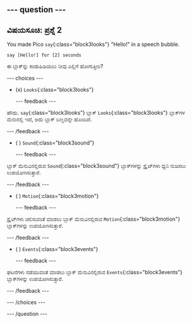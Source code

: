 
--- question ---
---
ವಿಷಯಸೂಚಿ: ಪ್ರಶ್ನೆ 2
---

You made Pico `say`{:class="block3looks"} "Hello!" in a speech bubble.

```blocks3
say [Hello!] for [2] seconds
```

ಈ ಬ್ಲಾಕ್‌ನ್ನು ಕಂಡುಹಿಡಿಯಲು ನೀವು ಎಲ್ಲಿಗೆ ಹೋಗುತ್ತೀರಿ?

--- choices ---

- (x) `Looks`{:class="block3looks"}

  --- feedback ---

ಹೌದು. `say`{:class="block3looks"} ಬ್ಲಾಕ್ `Looks`{:class="block3looks"} ಬ್ಲಾಕ್‌ಗಳ ಮೆನುನಲ್ಲಿ ಇದೆ, ಅದು ಬ್ಲಾಕ್‌ ಬಣ್ಣವನ್ನೇ ಹೊಂದಿದೆ.

  --- /feedback ---

- ( ) `Sound`{:class="block3sound"}

  --- feedback ---

ಬ್ಲಾಕ್‌ ಮೆನುವಿನಲ್ಲಿರುವ `Sound`{:class="block3sound"} ಬ್ಲಾಕ್‌ಗಳನ್ನು ಸ್ಪ್ರೈಟ್‌ಗಳು ಧ್ವನಿ ನುಡಿಸಲು ಉಪಯೋಗಿಸುತ್ತಾರೆ.

  --- /feedback ---

- ( ) `Motion`{:class="block3motion"}

  --- feedback ---

ಸ್ಪ್ರೈಟ್‌ಗಳು ಚಲಿಸುವಂತೆ ಮಾಡಲು ಬ್ಲಾಕ್‌ ಮೆನುವಿನಲ್ಲಿರುವ `Motion`{:class="block3motion"} ಬ್ಲಾಕ್‌ಗಳನ್ನು ಉಪಯೋಗಿಸುತ್ತಾರೆ.

  --- /feedback ---

- ( ) `Events`{:class="block3events"}

  --- feedback ---

ಘಟನೆಗಳು ನಡೆಯುವಂತೆ ಮಾಡಲು ಬ್ಲಾಕ್‌ ಮೆನುವಿನಲ್ಲಿರುವ `Events`{:class="block3events"} ಬ್ಲಾಕ್‌ಗಳನ್ನು ಉಪಯೋಗಿಸುತ್ತಾರೆ.

  --- /feedback ---

--- /choices ---

--- /question ---
